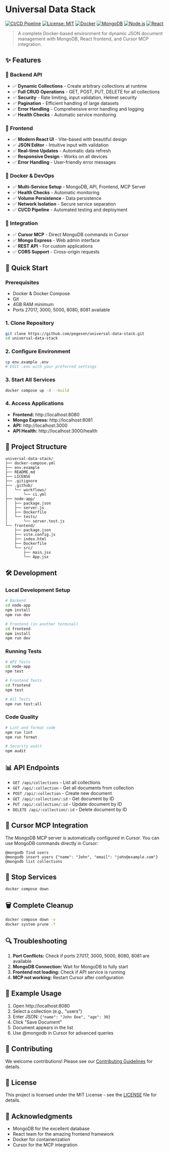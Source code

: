 # Universal Data Stack

[![CI/CD Pipeline](https://github.com/pegesen/universal-data-stack/actions/workflows/ci.yml/badge.svg)](https://github.com/pegesen/universal-data-stack/actions/workflows/ci.yml)
[![License: MIT](https://img.shields.io/badge/License-MIT-yellow.svg)](https://opensource.org/licenses/MIT)
[![Docker](https://img.shields.io/badge/Docker-Ready-blue.svg)](https://www.docker.com/)
[![MongoDB](https://img.shields.io/badge/MongoDB-7.0-green.svg)](https://www.mongodb.com/)
[![Node.js](https://img.shields.io/badge/Node.js-18.x-brightgreen.svg)](https://nodejs.org/)
[![React](https://img.shields.io/badge/React-18.x-61dafb.svg)](https://reactjs.org/)

> A complete Docker-based environment for dynamic JSON document management with MongoDB, React frontend, and Cursor MCP integration.

## ✨ Features

### 🔧 **Backend API**
- ✅ **Dynamic Collections** - Create arbitrary collections at runtime
- ✅ **Full CRUD Operations** - GET, POST, PUT, DELETE for all collections
- ✅ **Security** - Rate limiting, input validation, Helmet security
- ✅ **Pagination** - Efficient handling of large datasets
- ✅ **Error Handling** - Comprehensive error handling and logging
- ✅ **Health Checks** - Automatic service monitoring

### 🎨 **Frontend**
- ✅ **Modern React UI** - Vite-based with beautiful design
- ✅ **JSON Editor** - Intuitive input with validation
- ✅ **Real-time Updates** - Automatic data refresh
- ✅ **Responsive Design** - Works on all devices
- ✅ **Error Handling** - User-friendly error messages

### 🐳 **Docker & DevOps**
- ✅ **Multi-Service Setup** - MongoDB, API, Frontend, MCP Server
- ✅ **Health Checks** - Automatic monitoring
- ✅ **Volume Persistence** - Data persistence
- ✅ **Network Isolation** - Secure service separation
- ✅ **CI/CD Pipeline** - Automated testing and deployment

### 🔌 **Integration**
- ✅ **Cursor MCP** - Direct MongoDB commands in Cursor
- ✅ **Mongo Express** - Web admin interface
- ✅ **REST API** - For custom applications
- ✅ **CORS Support** - Cross-origin requests

## 🚀 Quick Start

### Prerequisites
- Docker & Docker Compose
- Git
- 4GB RAM minimum
- Ports 27017, 3000, 5000, 8080, 8081 available

### 1. Clone Repository
```bash
git clone https://github.com/pegesen/universal-data-stack.git
cd universal-data-stack
```

### 2. Configure Environment
```bash
cp env.example .env
# Edit .env with your preferred settings
```

### 3. Start All Services
```bash
docker compose up -d --build
```

### 4. Access Applications
- **Frontend:** http://localhost:8080
- **Mongo Express:** http://localhost:8081
- **API:** http://localhost:3000
- **API Health:** http://localhost:3000/health

## 📁 Project Structure

```
universal-data-stack/
├── docker-compose.yml
├── env.example
├── README.md
├── LICENSE
├── .gitignore
├── .github/
│   └── workflows/
│       └── ci.yml
├── node-app/
│   ├── package.json
│   ├── server.js
│   ├── Dockerfile
│   └── tests/
│       └── server.test.js
└── frontend/
    ├── package.json
    ├── vite.config.js
    ├── index.html
    ├── Dockerfile
    └── src/
        ├── main.jsx
        └── App.jsx
```

## 🛠️ Development

### Local Development Setup
```bash
# Backend
cd node-app
npm install
npm run dev

# Frontend (in another terminal)
cd frontend
npm install
npm run dev
```

### Running Tests
```bash
# API Tests
cd node-app
npm test

# Frontend Tests
cd frontend
npm test

# All Tests
npm run test:all
```

### Code Quality
```bash
# Lint and format code
npm run lint
npm run format

# Security audit
npm audit
```

## 📊 API Endpoints

- `GET /api/collections` - List all collections
- `GET /api/:collection` - Get all documents from collection
- `POST /api/:collection` - Create new document
- `GET /api/:collection/:id` - Get document by ID
- `PUT /api/:collection/:id` - Update document by ID
- `DELETE /api/:collection/:id` - Delete document by ID

## 🔧 Cursor MCP Integration

The MongoDB MCP server is automatically configured in Cursor. You can use MongoDB commands directly in Cursor:

```
@mongodb find users
@mongodb insert users {"name": "John", "email": "john@example.com"}
@mongodb list collections
```

## 🛑 Stop Services

```bash
docker compose down
```

## 🗑️ Complete Cleanup

```bash
docker compose down -v
docker system prune -f
```

## 🔍 Troubleshooting

1. **Port Conflicts:** Check if ports 27017, 3000, 5000, 8080, 8081 are available
2. **MongoDB Connection:** Wait for MongoDB to fully start
3. **Frontend not loading:** Check if API service is running
4. **MCP not working:** Restart Cursor after configuration

## 📝 Example Usage

1. Open http://localhost:8080
2. Select a collection (e.g., "users")
3. Enter JSON: `{"name": "John Doe", "age": 30}`
4. Click "Save Document"
5. Document appears in the list
6. Use @mongodb in Cursor for advanced queries

## 🤝 Contributing

We welcome contributions! Please see our [Contributing Guidelines](CONTRIBUTING.md) for details.

## 📄 License

This project is licensed under the MIT License - see the [LICENSE](LICENSE) file for details.

## 🙏 Acknowledgments

- MongoDB for the excellent database
- React team for the amazing frontend framework
- Docker for containerization
- Cursor for the MCP integration